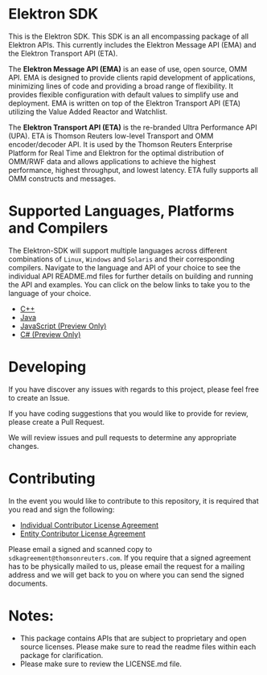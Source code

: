 # Elektron SDK
This is the Elektron SDK. This SDK is an all encompassing package of all Elektron APIs. This currently includes the Elektron Message API (EMA) and the Elektron Transport API (ETA).

The **Elektron Message API (EMA)** is an ease of use, open source, OMM API. EMA is designed to provide clients rapid development of applications, minimizing lines of code and providing a broad range of flexibility. It provides flexible configuration with default values to simplify use and deployment.  EMA is written on top of the Elektron Transport API (ETA) utilizing the Value Added Reactor and Watchlist. 

The **Elektron Transport API (ETA)** is the re-branded Ultra Performance API (UPA). ETA is Thomson Reuters low-level 
Transport and OMM encoder/decoder API.  It is used by the Thomson Reuters Enterprise Platform for Real Time and Elektron for the optimal distribution of OMM/RWF data and allows applications to achieve the highest performance, highest throughput, and lowest latency. ETA fully supports all OMM constructs and messages. 



# Supported Languages, Platforms and Compilers

The Elektron-SDK will support multiple languages across different combinations of `Linux`, `Windows` and `Solaris` and their corresponding compilers. Navigate to the language and API of your choice to see the individual API README.md files for further details on building and running the API and examples. You can click on the below links to take you to the language of your choice.

- [C++](Cpp-C)
- [Java](Java)
- [JavaScript (Preview Only)](https://github.com/thomsonreuters/Elektron-SDK/tree/Preview/Js)
- [C# (Preview Only)](https://github.com/thomsonreuters/Elektron-SDK/tree/Preview/Cs)


# Developing 

If you have discover any issues with regards to this project, please feel free to create an Issue.

If you have coding suggestions that you would like to provide for review, please create a Pull Request.

We will review issues and pull requests to determine any appropriate changes.


# Contributing
In the event you would like to contribute to this repository, it is required that you read and sign the following:

- [Individual Contributor License Agreement](https://github.com/thomsonreuters/Elektron-SDK/blob/master/Elektron%20API%20Individual%20Contributor%20License%20Agreement.pdf)
- [Entity Contributor License Agreement](https://github.com/thomsonreuters/Elektron-SDK/blob/master/Elektron%20API%20Entity%20Contributor%20License%20Agreement.pdf)

Please email a signed and scanned copy to `sdkagreement@thomsonreuters.com`.  If you require that a signed agreement has to be physically mailed to us, please email the request for a mailing address and we will get back to you on where you can send the signed documents.


# Notes:
- This package contains APIs that are subject to proprietary and open source licenses.  Please make sure to read the readme files within each package for clarification.
- Please make sure to review the LICENSE.md file.
